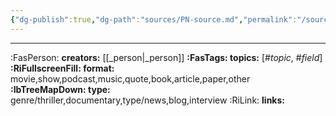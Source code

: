 ```yaml
---
{"dg-publish":true,"dg-path":"sources/PN-source.md","permalink":"/sources/pn-source/","tags":["_topic_","_field_"],"created":"2024-01-04T23:26:25.989-08:00","updated":"2024-01-04T23:34:20.952-08:00"}
---
```









---
:FasPerson: **creators:** [[_person\|_person]]
**:FasTags: topics:** [#_topic_, #_field_]
**:RiFullscreenFill: format:** movie,show,podcast,music,quote,book,article,paper,other
**:IbTreeMapDown: type:** genre/thriller,documentary,type/news,blog,interview
:RiLink: **links:**

